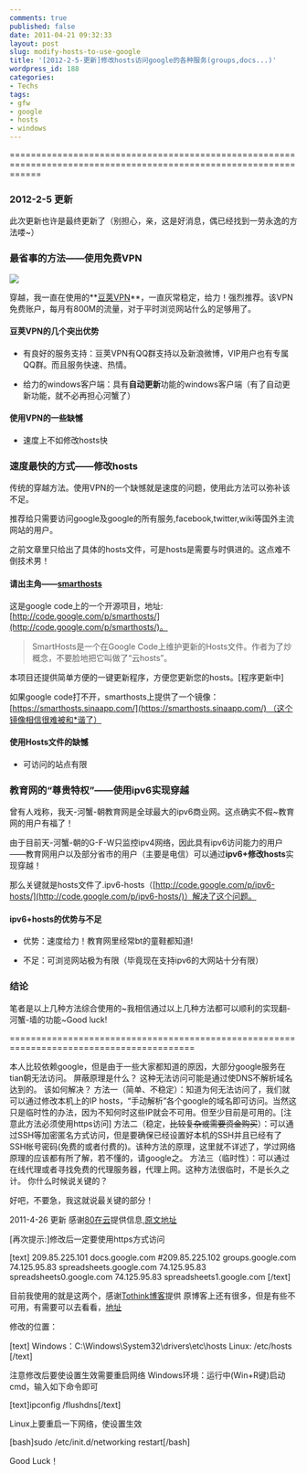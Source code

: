 ```yaml
---
comments: true
published: false
date: 2011-04-21 09:32:33
layout: post
slug: modify-hosts-to-use-google
title: '[2012-2-5-更新]修改hosts访问google的各种服务(groups,docs...)'
wordpress_id: 188
categories:
- Techs
tags:
- gfw
- google
- hosts
- windows
---
```


==================================================================================================================


### 2012-2-5 更新


此次更新也许是最终更新了（别担心，亲，这是好消息，偶已经找到一劳永逸的方法喽~）


### 最省事的方法——使用免费VPN


[![](http://liuyix.com/wordpress/wp-content/uploads/2011/04/podvpn-logo-300x50.png)](http://liuyix.com/wordpress/wp-content/uploads/2011/04/podvpn-logo.png)

穿越，我一直在使用的**[豆荚VPN](http://www.podvpn4.info/)**，一直灰常稳定，给力！强烈推荐。该VPN免费账户，每月有800M的流量，对于平时浏览网站什么的足够用了。


#### **豆荚VPN的几个突出优势**





	
  * 有良好的服务支持：豆荚VPN有QQ群支持以及新浪微博，VIP用户也有专属QQ群。而且服务快速、热情。

	
  * 给力的windows客户端：具有**自动更新**功能的windows客户端（有了自动更新功能，就不必再担心河蟹了）




#### 使用VPN的一些缺憾





	
  * 速度上不如修改hosts快




### 速度最快的方式——修改hosts


传统的穿越方法。使用VPN的一个缺憾就是速度的问题，使用此方法可以弥补该不足。

推荐给只需要访问google及google的所有服务,facebook,twitter,wiki等国外主流网站的用户。

之前文章里只给出了具体的hosts文件，可是hosts是需要与时俱进的。这点难不倒技术男！


#### 请出主角——[smarthosts](http://code.google.com/p/smarthosts/)


这是google code上的一个开源项目，地址:[http://code.google.com/p/smarthosts/](http://code.google.com/p/smarthosts/)。


> SmartHosts是一个在Google Code上维护更新的Hosts文件。作者为了炒概念，不要脸地把它叫做了“云hosts”。

本项目还提供简单方便的一键更新程序，方便您更新您的hosts。[程序更新中]


如果google code打不开，smarthosts上提供了一个镜像：[https://smarthosts.sinaapp.com/](https://smarthosts.sinaapp.com/) （这个镜像相信很难被和*谐了）


#### 使用Hosts文件的缺憾





	
  * 可访问的站点有限




### 教育网的“尊贵特权”——使用ipv6实现穿越


曾有人戏称，我天-河蟹-朝教育网是全球最大的ipv6商业网。这点确实不假~教育网的用户有福了！

由于目前天-河蟹-朝的G-F-W只监控ipv4网络，因此具有ipv6访问能力的用户——教育网用户以及部分省市的用户（主要是电信）可以通过**ipv6+修改hosts**实现穿越！

那么关键就是hosts文件了.ipv6-hosts（[http://code.google.com/p/ipv6-hosts/](http://code.google.com/p/ipv6-hosts/)）解决了这个问题。


#### ipv6+hosts的优势与不足





	
  * 优势：速度给力！教育网里经常bt的童鞋都知道!

	
  * 不足：可浏览网站极为有限（毕竟现在支持ipv6的大网站十分有限）




### 结论


笔者是以上几种方法综合使用的~我相信通过以上几种方法都可以顺利的实现翻-河蟹-墙的功能~Good luck!

=========================================================================================


本人比较依赖google，但是由于一些大家都知道的原因，大部分google服务在tian朝无法访问。
屏蔽原理是什么？
这种无法访问可能是通过使DNS不解析域名达到的。
该如何解决？
方法一（简单、不稳定）：知道为何无法访问了，我们就可以通过修改本机上的IP hosts，“手动解析”各个google的域名即可访问。当然这只是临时性的办法，因为不知何时这些IP就会不可用。但至少目前是可用的。[注意此方法必须使用https访问]
方法二（稳定，<del>比较复杂或需要资金购买</del>）：可以通过SSH等加密匿名方式访问，但是要确保已经设置好本机的SSH并且已经有了SSH帐号密码(免费的或者付费的)。该种方法的原理，这里就不详述了，学过网络原理的应该都有所了解，若不懂的，请google之。
方法三（临时性）：可以通过在线代理或者寻找免费的代理服务器，代理上网。这种方法很临时，不是长久之计。
你什么时候说关键的？

好吧，不要急，我这就说最关键的部分！



2011-4-26 更新
感谢[80在云](http://www.80ht.cn/)提供信息,[原文地址](http://www.80ht.cn/2011-04-09-zui-xin-google-docs-gu-ge-wen-dang-hosts.htm)

[再次提示:]修改后一定要使用https方式访问

[text]
209.85.225.101 docs.google.com
#209.85.225.102 groups.google.com
74.125.95.83 spreadsheets.google.com
74.125.95.83 spreadsheets0.google.com
74.125.95.83 spreadsheets1.google.com
[/text]

目前我使用的就是这两个，感谢[Tothink博客](http://tothink.net/)提供
原博客上还有很多，但是有些不可用，有需要可以去看看，[地址](http://tothink.net/?p=338)

修改的位置：

[text]
Windows：C:\Windows\System32\drivers\etc\hosts
Linux: /etc/hosts
[/text]

注意修改后要使设置生效需要重启网络
Windows环境：运行中(Win+R键)启动cmd，输入如下命令即可

[text]ipconfig /flushdns[/text]

Linux上要重启一下网络，使设置生效

[bash]sudo /etc/init.d/networking restart[/bash]

Good Luck！
